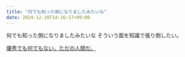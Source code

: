 ```yaml
---
title: "何でも知った側になりましたみたいな"
date: 2024-12-20T14:16:17+09:00
---
```

何でも知った側になりましたみたいな
そういう面を知識で張り倒したい。

[優秀でも何でもない。ただの人間だ。](../Teino/Info/優秀でも何でもない。ただの人間だ。.md)
